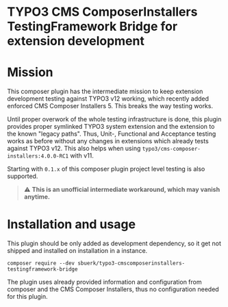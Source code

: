 TYPO3 CMS ComposerInstallers TestingFramework Bridge for extension development
==============================================================================

# Mission

This composer plugin has the intermediate mission to keep extension development testing
against TYPO3 v12 working, which recently added enforced CMS Composer Installers 5. This
breaks the way testing works.

Until proper overwork of the whole testing infrastructure is done, this plugin provides
proper symlinked TYPO3 system extension and the extension to the known "legacy paths".
Thus, Unit-, Functional and Acceptance testing works as before without any changes in
extensions which already tests against TYPO3 v12. This also helps when using
`typo3/cms-composer-installers:4.0.0-RC1` with v11.

Starting with `0.1.x` of this composer plugin project level testing is also supported.

> :warning: **This is an unofficial intermediate workaround, which may vanish anytime.**

# Installation and usage

This plugin should be only added as development dependency, so it get not shipped and
installed on installation in a instance.

```shell
composer require --dev sbuerk/typo3-cmscomposerinstallers-testingframework-bridge
```

The plugin uses already provided information and configuration from composer and
the CMS Composer Installers, thus no configuration needed for this plugin.
